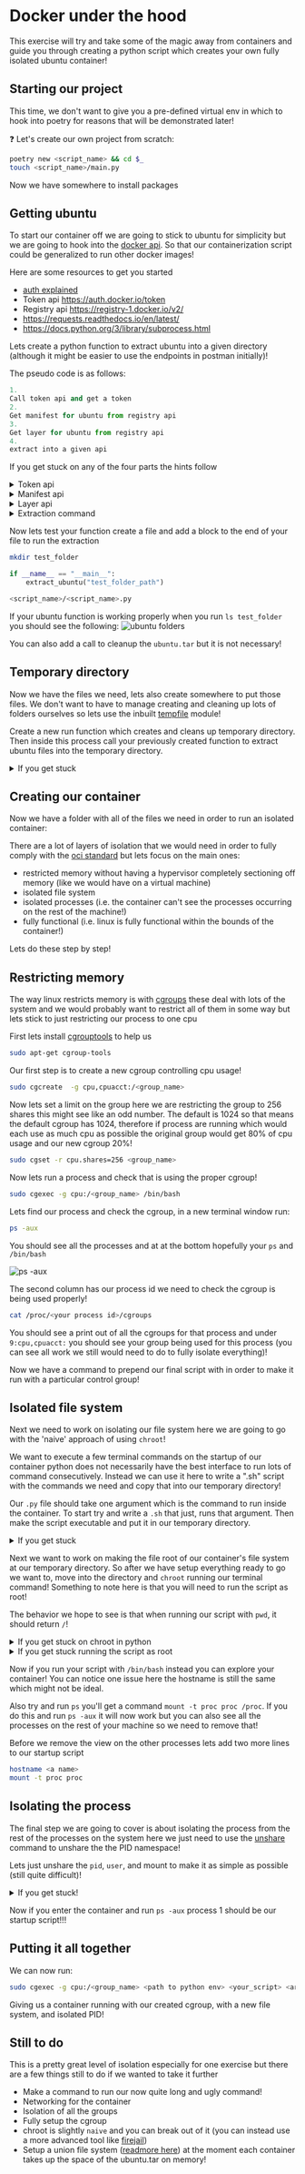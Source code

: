 # Docker under the hood

This exercise will try and take some of the magic away from containers and
guide you through creating a python script which creates your own fully isolated
ubuntu container!

## Starting our project

This time, we don't want to give you a pre-defined virtual env in which to hook into poetry for reasons that will be demonstrated later!

❓ Let's create our own project from scratch:

```bash
poetry new <script_name> && cd $_
touch <script_name>/main.py
```

Now we have somewhere to install packages

## Getting ubuntu

To start our container off we are going to stick to ubuntu for simplicity but
we are going to hook into the [docker api](https://docs.docker.com/registry/spec/api/).
So that our containerization script could be generalized to run other docker images!

Here are some resources to get you started

- [auth explained](https://docs.docker.com/registry/spec/auth/token/)
- Token api https://auth.docker.io/token
- Registry api https://registry-1.docker.io/v2/
- https://requests.readthedocs.io/en/latest/
- https://docs.python.org/3/library/subprocess.html

Lets create a python function to extract ubuntu into a given directory
(although it might be easier to use the endpoints in postman initially)!

The pseudo code is as follows:

```python
1.
Call token api and get a token
2.
Get manifest for ubuntu from registry api
3.
Get layer for ubuntu from registry api
4.
extract into a given api
```

If you get stuck on any of the four parts the hints follow
<details>
<summary markdown='span'>Token api</summary>

```
https://auth.docker.io/token?service=registry.docker.io&scope=repository:library/ubuntu:pull&client_id=ogiles1999
```
</details>

<details>
<summary markdown='span'>Manifest api</summary>

```
https://registry-1.docker.io/v2/library/ubuntu/manifests/latest
```
with a header including
```
Authorization: bearer <your_token>
```
</details>

<details>
<summary markdown='span'>Layer api</summary>

```
https://registry-1.docker.io/v2/library/ubuntu/blobs/<sha from manifest>
```
</details>

<details>
<summary markdown='span'>Extraction command</summary>

```bash
tar -xf <your_file.tar>
```
</details>

Now lets test your function create a file and add a block to the end of your
file to run the extraction

```bash
mkdir test_folder
```

```python
if __name__ == "__main__":
    extract_ubuntu("test_folder_path")
```

```bash
<script_name>/<script_name>.py
```

If your ubuntu function is working properly when you run `ls test_folder` you
should see the following:
![ubuntu folders](https://wagon-public-datasets.s3.amazonaws.com/data-engineering/W1D1/extracted-ubuntu.png)

You can also add a call to cleanup the `ubuntu.tar` but it is not necessary!

## Temporary directory

Now we have the files we need, lets also create somewhere to put those files. We don't want to have to manage creating and cleaning up lots of folders ourselves so lets use the inbuilt [tempfile](https://docs.python.org/3/library/tempfile.html) module!

Create a new run function which creates and cleans up temporary directory. Then inside this process call your previously created function to extract ubuntu files into the temporary directory.

<details>
<summary markdown='span'>If you get stuck</summary>

Use a context manager to deal with cleanup!
```python
import tempfile
import pathlib

def run():
    with tempfile.TemporaryDirectory() as temp_dir:
        temp_dir_path = pathlib.Path(temp_dir)

        get_ubuntu(temp_dir_path)
```

</details>

## Creating our container

Now we have a folder with all of the files we need in order to run an isolated container:

There are a lot of layers of isolation that we would need in order to fully comply with the [oci standard](https://opencontainers.org/) but lets focus on the main ones:

- restricted memory without having a hypervisor completely sectioning off memory (like we would have on a virtual machine)
- isolated file system
- isolated processes (i.e. the container can't see the processes occurring on the rest of the machine!)
- fully functional (i.e. linux is fully functional within the bounds of the container!)

Lets do these step by step!

## Restricting memory

The way linux restricts memory is with [cgroups](https://man7.org/linux/man-pages/man7/cgroups.7.html) these deal with lots of the system and we would probably want to restrict all of them in some way but lets stick to just restricting our process to one cpu

First lets install [cgrouptools](https://reposcope.com/package/cgroup-tools) to help us

```bash
sudo apt-get cgroup-tools
```

Our first step is to create a new cgroup controlling cpu usage!

```bash
sudo cgcreate  -g cpu,cpuacct:/<group_name>
```

Now lets set a limit on the group here we are restricting the group to 256 shares this might see like an odd number. The default is 1024 so that means the default cgroup has 1024, therefore if process are running which would each use as much cpu as possible the original group would get 80% of cpu usage and our new cgroup 20%!

```bash
sudo cgset -r cpu.shares=256 <group_name>
```

Now lets run a process and check that is using the proper cgroup!

```bash
sudo cgexec -g cpu:/<group_name> /bin/bash
```

Lets find our process and check the cgroup, in a new terminal window run:

```bash
ps -aux
```

You should see all the processes and at at the bottom hopefully your `ps` and `/bin/bash`

![ps -aux](https://wagon-public-datasets.s3.amazonaws.com/data-engineering/W1D1/ps-aux.png)

The second column has our process id we need to check the cgroup is being used properly!

```bash
cat /proc/<your process id>/cgroups
```

You should see a print out of all the cgroups for that process and under `9:cpu,cpuacct:` you should see your group being used for this process (you can see all work we still would need to do to fully isolate everything)!

Now we have a command to prepend our final script with in order to make it run with a particular control group!

## Isolated file system

Next we need to work on isolating our file system here we are going to go with the 'naive' approach of using `chroot`!

We want to execute a few terminal commands on the startup of our container python does not necessarily have the best interface to run lots of command consecutively. Instead we can use it here to write a ".sh" script with the commands we need and copy that into our temporary directory!

Our `.py` file should take one argument which is the command to run inside the container. To start try and write a `.sh` that just, runs that argument. Then make the script executable and put it in our temporary directory.

<details>
<summary markdown='span'>If you get stuck</summary>

```bash
import sys

arg = sys.argv[1]

with open("startup.sh", "w") as f:
    f.writelines([
        "#!/bin/bash\n",
        arg
    ])
subprocess.run(["sudo", "chmod", "+x", "startup.sh"])
subprocess.run(["mv", "startup.sh", temp_dir])
```
</details>

Next we want to work on making the file root of our container's file system at our temporary directory. So
after we have setup everything ready to go we want to,
move into the directory and `chroot` running our terminal command! Something to note here is that you will need to run the script as root!

The behavior we hope to see is that when running our script with `pwd`, it should return `/`!

<details>
<summary markdown='span'>If you get stuck on chroot in python</summary>

```bash
os.chdir(temp_dir_path)
subprocess.run(["chroot", temp_dir, "./startup.sh"])
```

</details>

<details>
<summary markdown='span'>If you get stuck running the script as root</summary>

```bash
sudo $(poetry env info -p)/bin/python <your_script>.py pwd
```
</details>

Now if you run your script with `/bin/bash` instead you can explore your container! You can notice one issue here the hostname is still the same which might not be ideal.

Also try and run `ps` you'll get a command `mount -t proc proc /proc`. If you do this and run `ps -aux` it will now work but you can also see all the processes on the rest of your machine so we need to remove that!

Before we remove the view on the other processes lets add two more lines to our startup script

```bash
hostname <a name>
mount -t proc proc
```

## Isolating the process

The final step we are going to cover is about isolating the process from the rest of the processes on the system here we just need to use the [unshare](https://man7.org/linux/man-pages/man1/unshare.1.html) command to unshare the the PID namespace!

Lets just unshare the `pid`, `user`, and mount to make it as simple as possible (still quite difficult)!

<details>
<summary markdown='span'>If you get stuck!</summary>

```bash
unshare -mpfu chroot
```

</details>

Now if you enter the container and run `ps -aux` process 1 should be our startup script!!!

## Putting it all together

We can now run:

```bash
sudo cgexec -g cpu:/<group_name> <path to python env> <your_script> <args>
```

Giving us a container running with our created cgroup, with a new file system, and isolated PID!

## Still to do

This is a pretty great level of isolation especially for one exercise but there are a few things still to do if we wanted to take it further

- Make a command to run our now quite long and ugly command!
- Networking for the container
- Isolation of all the groups
- Fully setup the cgroup
- chroot is slightly `naive` and you can break out of it (you can instead use a more advanced tool like [firejail](https://firejail.wordpress.com/))
- Setup a union file system ([readmore here](https://martinheinz.dev/blog/44)) at the moment each container takes up the space of the ubuntu.tar on memory!
